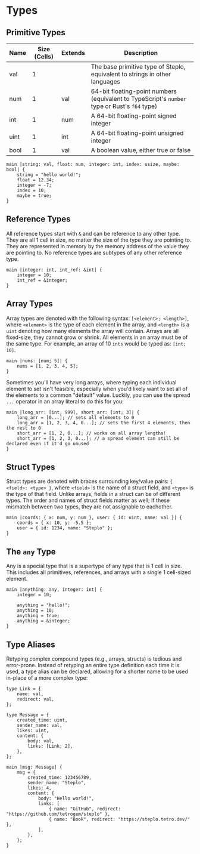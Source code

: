 # Types

## Primitive Types

| Name | Size (Cells) | Extends | Description |
| --- | --- | --- | --- |
| val | 1 | | The base primitive type of Steplo, equivalent to strings in other languages |
| num | 1 | val | 64-bit floating-point numbers (equivalent to TypeScript's `number` type or Rust's `f64` type)  |
| int | 1 | num | A 64-bit floating-point signed integer |
| uint | 1 | int | A 64-bit floating-point unsigned integer |
| bool | 1 | val | A boolean value, either true or false |

```
main |string: val, float: num, integer: int, index: usize, maybe: bool| {
    string = "hello world!";
    float = 12.34;
    integer = -7;
    index = 10;
    maybe = true;
}
```

## Reference Types

All reference types start with `&` and can be reference to any other type. They are all 1 cell in size, no matter the size of the type they are pointing to. They are represented in memory by the memory address of the value they are pointing to. No reference types are subtypes of any other reference type.

```
main |integer: int, int_ref: &int| {
    integer = 10;
    int_ref = &integer;
}
```

## Array Types

Array types are denoted with the following syntax: `[<element>; <length>]`, where `<element>` is the type of each element in the array, and `<length>` is a `uint` denoting how many elements the array will contain. Arrays are all fixed-size, they cannot grow or shrink. All elements in an array must be of the same type. For example, an array of 10 `ints` would be typed as: `[int; 10]`.

```
main |nums: [num; 5]| {
    nums = [1, 2, 3, 4, 5];
}
```

Sometimes you'll have very long arrays, where typing each individual element to set isn't feasible, especially when you'd likely want to set all of the elements to a common "default" value. Luckily, you can use the spread `...` operator in an array literal to do this for you:
```
main |long_arr: [int; 999], short_arr: [int; 3]| {
    long_arr = [0...]; // sets all elements to 0
    long_arr = [1, 2, 3, 4, 0...]; // sets the first 4 elements, then the rest to 0
    short_arr = [1, 2, 0...]; // works on all array lengths!
    short_arr = [1, 2, 3, 0...]; // a spread element can still be declared even if it'd go unused
}
```

## Struct Types

Struct types are denoted with braces surrounding key/value pairs: `{ <field>: <type> }`, where `<field>` is the name of a struct field, and `<type>` is the type of that field. Unlike arrays, fields in a struct can be of different types. The order and names of struct fields matter as well; If these mismatch between two types, they are not assignable to eachother.

```
main |coords: { x: num, y: num }, user: { id: uint, name: val }| {
    coords = { x: 10, y: -5.5 };
    user = { id: 1234, name: "Steplo" };
}
```

## The `any` Type
Any is a special type that is a supertype of any type that is 1 cell in size. This includes all primitives, references, and arrays with a single 1 cell-sized element.

```
main |anything: any, integer: int| {
    integer = 10;

    anything = "hello!";
    anything = 10;
    anything = true;
    anything = &integer;
}
```

## Type Aliases
Retyping complex compound types (e.g., arrays, structs) is tedious and error-prone. Instead of retyping an entire type definition each time it is used, a type alias can be declared, allowing for a shorter name to be used in-place of a more complex type:
```
type Link = {
    name: val,
    redirect: val,
};

type Message = {
    created_time: uint,
    sender_name: val,
    likes: uint,
    content: {
        body: val,
        links: [Link; 2],
    },
};

main |msg: Message| {
    msg = {
        created_time: 123456789,
        sender_name: "Steplo",
        likes: 4,
        content: {
            body: "Hello world!",
            links: [
                { name: "GitHub", redirect: "https://github.com/tetrogem/steplo" },
                { name: "Book", redirect: "https://steplo.tetro.dev/" },
            ],
        },
    };
}
```
